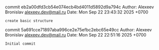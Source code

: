 commit eb2a00dfd3cb54e074ecb4bd4011d5892d9a794c
Author: Alexeev Bronislav <alexeev.dev@mail.ru>
Date:   Mon Sep 22 23:43:32 2025 +0700

    create basic structure

commit 5a691cce71897aba996ce2e75efbc2ebc65e49cc
Author: Alexeev Bronislav <alexeev.dev@mail.ru>
Date:   Mon Sep 22 22:51:16 2025 +0700

    Initial commit
